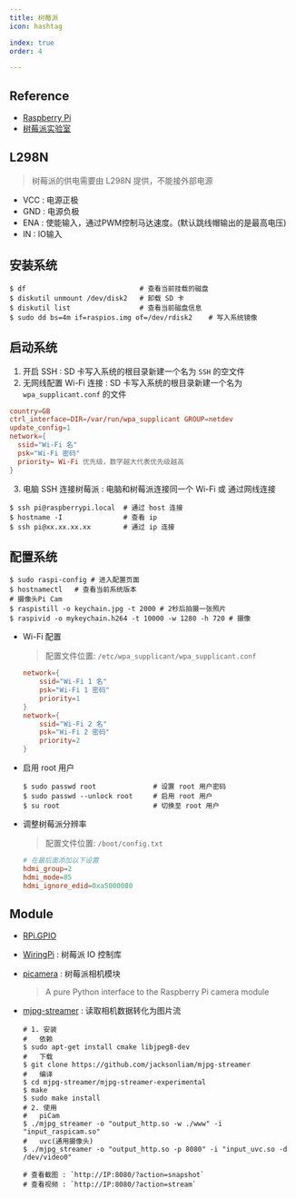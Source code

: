 ```yaml
---
title: 树莓派
icon: hashtag

index: true
order: 4

---
```


## Reference

- [Raspberry Pi](https://www.raspberrypi.org/)
- [树莓派实验室](http://shumeipai.nxez.com/)

## L298N
> 树莓派的供电需要由 L298N 提供，不能接外部电源

- VCC : 电源正极 
- GND : 电源负极    
- ENA : 使能输入，通过PWM控制马达速度。(默认跳线帽输出的是最高电压)
- IN : IO输入

## 安装系统

  ```shell
  $ df                            # 查看当前挂载的磁盘
  $ diskutil unmount /dev/disk2   # 卸载 SD 卡
  $ diskutil list                 # 查看当前磁盘信息
  $ sudo dd bs=4m if=raspios.img of=/dev/rdisk2    # 写入系统镜像
  ```

## 启动系统

1. 开启 SSH : SD 卡写入系统的根目录新建一个名为 `SSH` 的空文件
2. 无网线配置 Wi-Fi 连接 : SD 卡写入系统的根目录新建一个名为 `wpa_supplicant.conf` 的文件

  ```conf wpa_supplicant.conf
  country=GB
  ctrl_interface=DIR=/var/run/wpa_supplicant GROUP=netdev
  update_config=1
  network={
    ssid="Wi-Fi 名"
    psk="Wi-Fi 密码"
    priority= Wi-Fi 优先级，数字越大代表优先级越高
  }
  ```
3. 电脑 SSH 连接树莓派 : 电脑和树莓派连接同一个 Wi-Fi 或 通过网线连接

  ```shell
  $ ssh pi@raspberrypi.local  # 通过 host 连接
  $ hostname -I               # 查看 ip
  $ ssh pi@xx.xx.xx.xx        # 通过 ip 连接    
  ```

## 配置系统

 ```shell
 $ sudo raspi-config # 进入配置页面
 $ hostnamectl   # 查看当前系统版本
 # 摄像头Pi Cam
 $ raspistill -o keychain.jpg -t 2000 # 2秒后拍摄一张照片
 $ raspivid -o mykeychain.h264 -t 10000 -w 1280 -h 720 # 摄像
 ```

- Wi-Fi 配置
    > 配置文件位置: `/etc/wpa_supplicant/wpa_supplicant.conf`
  ```conf
  network={
      ssid="Wi-Fi 1 名"
      psk="Wi-Fi 1 密码"
      priority=1
  }
  network={
      ssid="Wi-Fi 2 名"
      psk="Wi-Fi 2 密码"
      priority=2
  }
  ```

- 启用 root 用户

  ```shell
  $ sudo passwd root              # 设置 root 用户密码
  $ sudo passwd --unlock root     # 启用 root 用户
  $ su root                       # 切换至 root 用户
  ```

- 调整树莓派分辨率
    > 配置文件位置: `/boot/config.txt`
  ```conf
  # 在最后面添加以下设置
  hdmi_group=2
  hdmi_mode=85
  hdmi_ignore_edid=0xa5000080
  ```

## Module

- [RPi.GPIO](https://pypi.org/project/RPi.GPIO)
- [WiringPi](https://github.com/WiringPi/WiringPi) : 树莓派 IO 控制库
- [picamera](https://github.com/waveform80/picamera) : 树莓派相机模块
    > A pure Python interface to the Raspberry Pi camera module
- [mjpg-streamer](https://github.com/jacksonliam/mjpg-streamer) : 读取相机数据转化为图片流

  ```shell
  # 1. 安装
  #   依赖
  $ sudo apt-get install cmake libjpeg8-dev
  #   下载
  $ git clone https://github.com/jacksonliam/mjpg-streamer
  #   编译
  $ cd mjpg-streamer/mjpg-streamer-experimental
  $ make
  $ sudo make install
  # 2. 使用
  #   piCam
  $ ./mjpg_streamer -o "output_http.so -w ./www" -i "input_raspicam.so" 
  #   uvc(通用摄像头) 
  $ ./mjpg_streamer -o "output_http.so -p 8080" -i "input_uvc.so -d /dev/video0"

  # 查看截图 : `http://IP:8080/?action=snapshot`
  # 查看视频 : `http://IP:8080/?action=stream`
  ```